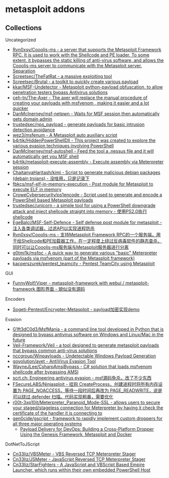 # metasploit addons

## Collections

Uncategorized

* [Rvn0xsy/Cooolis-ms - a server that supports the Metasploit Framework RPC. It is used to work with the Shellcode and PE loader. To some extent, it bypasses the static killing of anti-virus software, and allows the Cooolis-ms server to communicate with the Metasploit server. Separation](https://github.com/Rvn0xsy/Cooolis-ms)
* [Screetsec/TheFatRat - a massive exploiting tool](https://github.com/Screetsec/TheFatRat)
* [Screetsec/Brutal - a toolkit to quickly create various payload](https://github.com/Screetsec/Brutal.git)
* [kkar/MSF-Undetector - Metasploit python-payload obfuscation, to allow penetration testers bypass Antivirus solutions](https://github.com/kkar/MSF-Undetector)
* [ceh-tn/The-Axer - The axer will replace the manual procedure of creating your payloads with msfvenom , making it easier and a lot quicker](https://github.com/ceh-tn/The-Axer)
* [DanMcInerney/msf-netpwn - Waits for MSF session then automatically gets domain admin](https://github.com/DanMcInerney/msf-netpwn)
* [trustedsec/nps_payload - generate payloads for basic intrusion detection avoidance](https://github.com/trustedsec/nps_payload)
* [wez3/msfenum - A Metasploit auto auxiliary script](https://github.com/wez3/msfenum)
* [b4rtik/HiddenPowerShellDll - This project was created to explore the various evasion techniques involving PowerShell](https://github.com/b4rtik/HiddenPowerShellDll)
* [DanMcInerney/msf-autoshell - Feed the tool a .nessus file and it will automatically get you MSF shell](https://github.com/DanMcInerney/msf-autoshell)
* [b4rtik/metasploit-execute-assembly - Execute assembly via Meterpreter session](https://github.com/b4rtik/metasploit-execute-assembly)
* [ChaitanyaHaritash/kimi - Script to generate malicious debian packages (debain trojans) - 没啥用，只是记录下](https://github.com/ChaitanyaHaritash/kimi)
* [fbkcs/msf-elf-in-memory-execution - Post module for Metasploit to execute ELF in memory](https://github.com/fbkcs/msf-elf-in-memory-execution)
* [CroweCybersecurity/ps1encode - Script used to generate and encode a PowerShell based Metasploit payloads](https://github.com/CroweCybersecurity/ps1encode)
* [trustedsec/unicorn - a simple tool for using a PowerShell downgrade attack and inject shellcode straight into memory - 使用PS2.0执行shellcode](https://github.com/trustedsec/unicorn)
* [EgeBalci/MSF-Self-Defence - Self defense post module for metasploit - 注入各类调试器，过滤API以实现进程防杀](https://github.com/EgeBalci/MSF-Self-Defence)
* [Rvn0xsy/Cooolis-ms - 支持Metasploit Framework RPC的一个服务端，用于给Shellcode和PE加载器工作，在一定程度上绕过反病毒软件的静态查杀，同时可以让Cooolis-ms服务端与Metasploit服务器进行分离](https://github.com/Rvn0xsy/Cooolis-ms)
* [g0tmi1k/msfpc - A quick way to generate various "basic" Meterpreter payloads via msfvenom (part of the Metasploit framework)](https://github.com/g0tmi1k/msfpc)
* [kacperszurek/pentest_teamcity - Pentest TeamCity using Metasploit](https://github.com/kacperszurek/pentest_teamcity)

GUI

* [FunnyWolf/Viper - metasploit-framework with webui / metasploit-framework 图形界面 - 貌似没有源码](https://github.com/FunnyWolf/Viper)

Encoders

* [Sogeti-Pentest/Encrypter-Metasploit - payload加密实现demo](https://github.com/Sogeti-Pentest/Encrypter-Metasploit)

Evasion

* [G1ft3dC0d3/MsfMania - a command line tool developed in Python that is designed to bypass antivirus software on Windows and Linux/Mac in the future](https://github.com/G1ft3dC0d3/MsfMania)
* [Veil-Framework/Veil - a tool designed to generate metasploit payloads that bypass common anti-virus solutions](https://github.com/Veil-Framework/Veil)
* [nccgroup/Winpayloads - Undetectable Windows Payload Generation](https://github.com/nccgroup/Winpayloads)
* [govolution/avet - AntiVirus Evasion Tool](https://github.com/govolution/avet)
* [WayneJLee/CsharpAmsiBypass - C# solution that loads msfvenom shellcode after bypassing AMSI](https://github.com/WayneJLee/CsharpAmsiBypass)
* [scrt.ch: Engineering antivirus evasion - msf源码免杀，改了不少东西](https://blog.scrt.ch/2020/06/19/engineering-antivirus-evasion/)
* [FSecureLABS/Ninjasploit - 挂钩 CreateProcess，创建进程时将所有内存设置为 PAGE_NOACCESS，等待一段时间后再改为 PAGE_READWRITE，说是可以绕过 defender 扫描。代码实现粗暴，需要优化](https://github.com/FSecureLABS/Ninjasploit)
* [r00t-3xp10it/Meterpreter_Paranoid_Mode-SSL - allows users to secure your staged/stageless connection for Meterpreter by having it check the certificate of the handler it is connecting to](https://github.com/r00t-3xp10it/Meterpreter_Paranoid_Mode-SSL)
* [gen0cide/gscript - framework to rapidly implement custom droppers for all three major operating systems](https://github.com/gen0cide/gscript)
  * [Payload Delivery for DevOps: Building a Cross-Platform Dropper Using the Genesis Framework, Metasploit and Docker](https://khast3x.club/posts/2020-06-27-Cross-Platform-Dropper/)

DotNetToJScript

* [Cn33liz/VBSMeter - VBS Reversed TCP Meterpreter Stager](https://github.com/Cn33liz/VBSMeter)
* [Cn33liz/JSMeter - JavaScript Reversed TCP Meterpreter Stager](https://github.com/Cn33liz/JSMeter)
* [Cn33liz/StarFighters - A JavaScript and VBScript Based Empire Launcher, which runs within their own embedded PowerShell Host](https://github.com/Cn33liz/StarFighters)


